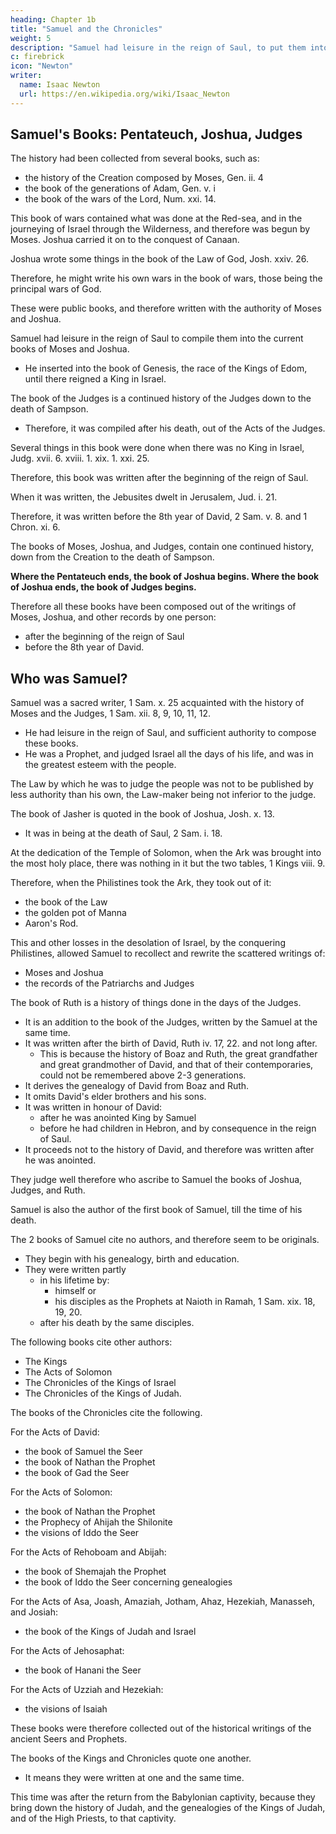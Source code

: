 ```yaml
---
heading: Chapter 1b
title: "Samuel and the Chronicles"
weight: 5
description: "Samuel had leisure in the reign of Saul, to put them into the form of the books of Moses and Joshua now extant"
c: firebrick
icon: "Newton"
writer:
  name: Isaac Newton
  url: https://en.wikipedia.org/wiki/Isaac_Newton
---
```



## Samuel's Books: Pentateuch, Joshua, Judges

The history had been collected from several books, such as:
- the history of the Creation composed by Moses, Gen. ii. 4
- the book of the generations of Adam, Gen. v. i
- the book of the wars of the Lord, Num. xxi. 14. 


This book of wars contained what was done at the Red-sea, and in the journeying of Israel through the Wilderness, and therefore was begun by Moses. Joshua carried it on to the conquest of Canaan. 

Joshua wrote some things in the book of the Law of God, Josh. xxiv. 26. 

Therefore, he might write his own wars in the book of wars, those being the principal wars of God. 

These were public books, and therefore written with the authority of Moses and Joshua. 


Samuel had leisure in the reign of Saul to compile them into the current books of Moses and Joshua.
- He inserted into the book of Genesis, the race of the Kings of Edom, until there reigned a King in Israel.

The book of the Judges is a continued history of the Judges down to the death of Sampson.
- Therefore, it was compiled after his death, out of the Acts of the Judges.

Several things in this book were done when there was no King in Israel, Judg. xvii. 6. xviii. 1. xix. 1. xxi. 25.

Therefore, this book was written after the beginning of the reign of Saul. 

When it was written, the Jebusites dwelt in Jerusalem, Jud. i. 21. 

Therefore, it was written before the 8th year of David, 2 Sam. v. 8. and 1 Chron. xi. 6.

The books of Moses, Joshua, and Judges, contain one continued history, down from the Creation to the death of Sampson.

**Where the Pentateuch ends, the book of Joshua begins. Where the book of Joshua ends, the book of Judges begins.** 

Therefore all these books have been composed out of the writings of Moses, Joshua, and other records by one person:
- after the beginning of the reign of Saul
- before the 8th year of David.


## Who was Samuel?

Samuel was a sacred writer, 1 Sam. x. 25 acquainted with the history of Moses and the Judges, 1 Sam. xii. 8, 9, 10, 11, 12.
- He had leisure in the reign of Saul, and sufficient authority to compose these books. 
- He was a Prophet, and judged Israel all the days of his life, and was in the greatest esteem with the people.

The Law by which he was to judge the people was not to be published by less authority than his own, the Law-maker being not inferior to the judge.

The book of Jasher is quoted in the book of Joshua, Josh. x. 13.
- It was in being at the death of Saul, 2 Sam. i. 18.

At the dedication of the Temple of Solomon, when the Ark was brought into the most holy place, there was nothing in it but the two tables, 1 Kings viii. 9.

Therefore, when the Philistines took the Ark, they took out of it:
- the book of the Law
- the golden pot of Manna
- Aaron's Rod. 

This and other losses in the desolation of Israel, by the conquering Philistines, allowed Samuel to recollect and rewrite the scattered writings of:
- Moses and Joshua
- the records of the Patriarchs and Judges

<!-- , and compose them in the form now extant. -->

The book of Ruth is a history of things done in the days of the Judges.
- It is an addition to the book of the Judges, written by the Samuel at the same time.
- It was written after the birth of David, Ruth iv. 17, 22. and not long after.
  - This is because the history of Boaz and Ruth, the great grandfather and great grandmother of David, and that of their contemporaries, could not be remembered above 2-3 generations.
- It derives the genealogy of David from Boaz and Ruth.
- It omits David's elder brothers and his sons.
- It was written in honour of David:
  - after he was anointed King by Samuel
  - before he had children in Hebron, and by consequence in the reign of Saul.
- It proceeds not to the history of David, and therefore was written after he was anointed. 

They judge well therefore who ascribe to Samuel the books of Joshua, Judges, and Ruth.

Samuel is also the author of the first book of Samuel, till the time of his death.


The 2 books of Samuel cite no authors, and therefore seem to be originals. 
- They begin with his genealogy, birth and education.
- They were written partly
  - in his lifetime by:
    - himself or 
    - his disciples as the Prophets at Naioth in Ramah, 1 Sam. xix. 18, 19, 20. 
  - after his death by the same disciples.

The following books cite other authors:
- The Kings
- The Acts of Solomon
- The Chronicles of the Kings of Israel
- The Chronicles of the Kings of Judah. 


The books of the Chronicles cite the following.

For the Acts of David:
- the book of Samuel the Seer
- the book of Nathan the Prophet
- the book of Gad the Seer

For the Acts of Solomon:
- the book of Nathan the Prophet
- the Prophecy of Ahijah the Shilonite
- the visions of Iddo the Seer

For the Acts of Rehoboam and Abijah:
- the book of Shemajah the Prophet
- the book of Iddo the Seer concerning genealogies

For the Acts of Asa, Joash, Amaziah, Jotham, Ahaz, Hezekiah, Manasseh, and Josiah:
- the book of the Kings of Judah and Israel 

For the Acts of Jehosaphat:
- the book of Hanani the Seer

For the Acts of Uzziah and Hezekiah:
- the visions of Isaiah

These books were therefore collected out of the historical writings of the ancient Seers and Prophets.

The books of the Kings and Chronicles quote one another. 
- It means they were written at one and the same time.

This time was after the return from the Babylonian captivity, because they bring down the history of Judah, and the genealogies of the Kings of Judah, and of the High Priests, to that captivity.


